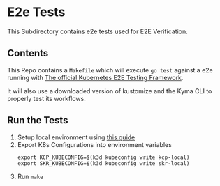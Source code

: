 # E2e Tests

This Subdirectory contains e2e tests used for E2E Verification.


## Contents

This Repo contains a `Makefile` which will execute `go test` against a e2e running
with [The official Kubernetes E2E Testing Framework](https://github.com/kubernetes-sigs/e2e-framework).

It will also use a downloaded version of kustomize and the Kyma CLI to properly test its workflows.

## Run the Tests

1. Setup local environment using [this guide](../../docs/developer/local-test-setup.md)
2. Export K8s Configurations into environment variables
    ```shell
    export KCP_KUBECONFIG=$(k3d kubeconfig write kcp-local)
    export SKR_KUBECONFIG=$(k3d kubeconfig write skr-local)
    ```
3. Run `make`
